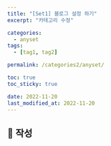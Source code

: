 ```yaml
---
title: "[Set1] 블로그 설정 하기"
excerpt: "카테고리 수정"

categories:
  - anyset
tags:
  - [tag1, tag2]

permalink: /categories2/anyset/

toc: true
toc_sticky: true

date: 2022-11-20
last_modified_at: 2022-11-20
---
```


## 🦥 작성



